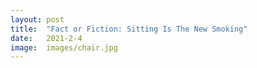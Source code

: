 ```yaml
---
layout: post
title:  "Fact or Fiction: Sitting Is The New Smoking"
date:   2021-2-4
image:  images/chair.jpg
---
```

